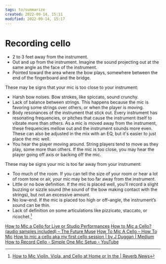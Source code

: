 ```yaml
---
tags: to/summarize 
created: 2022-09-14, 15:11
modified: 2022-09-14, 15:17
---
```


# Recording cello
- 2 to 3 feet away from the instrument.
- Out and up from the instrument. Imagine the sound projecting out at the same angle as the face of the instrument.
- Pointed toward the area where the bow plays, somewhere between the end of the fingerboard and the bridge.

These may be signs that your mic is too close to your instrument:

- Harsh bow noises. Bow strokes, like spiccato, sound crunchy.
- Lack of balance between strings. This happens because the mic is favoring some strings over others, or when the player is moving.
- Body resonances of the instrument that stick out. Every instrument has resonating frequencies, or pitches that cause the instrument itself to vibrate more than others. As a mic is moved away from the instrument, these frequencies mellow out and the instrument sounds more even. These can also be adjusted in the mix with an EQ, but it's easier to just place the mic well.
- You hear the player moving around. String players tend to move as they play, some more than others. If the mic is too close, you may hear the player going off axis or backing off the mic.

These may be signs your mic is too far away from your instrument: 

- Too much of the room. If you can tell the size of your room or hear a lot of room tone or air, your mic may be too far away from the instrument.
- Little or no bow definition. If the mic is placed well, you’ll record a slight buzzing or sizzle sound (the sound of the bow making contact with the strings), but not an excessive amount.
- No low–end. If the mic is placed too high or off–angle, the instrument’s sound can be thin.
- Lack of definition on some articulations like pizzicato, staccato, or ricochet.[^1]

[How to Mic a Cello for Live or Studio Performances](https://rangeofsounds.com/blog/how-to-mic-a-cello/)
[How to Mic a Cello? (audio samples included) – The Future Muse](https://thefuturemuse.com/how-to-mic-a-cello/)
[How To Mic A Cello – How To Mic](https://howtomic.com/how-to-mic-a-cello/)
[How to mic a cello aka my first cello session | by J Duggan | Medium](https://medium.com/@jdugganproductions/how-to-mic-a-cello-aka-my-first-cello-session-2faf92d8957d)
[How to Record Cello - Simple One Mic Setup - YouTube](https://www.youtube.com/watch?v=iklKZAlwIDE)

[^1]: [How to Mic Violin, Viola, and Cello at Home or In the | Reverb News](https://reverb.com/news/how-to-mic-violin-viola-and-cello-at-home-or-in-the-studio)